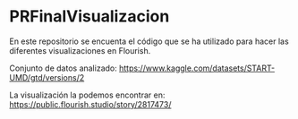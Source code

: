 # PRFinalVisualizacion

En este repositorio se encuenta el código que se ha utilizado para hacer las diferentes visualizaciones en Flourish. 

Conjunto de datos analizado: https://www.kaggle.com/datasets/START-UMD/gtd/versions/2

La visualización la podemos encontrar en: https://public.flourish.studio/story/2817473/
